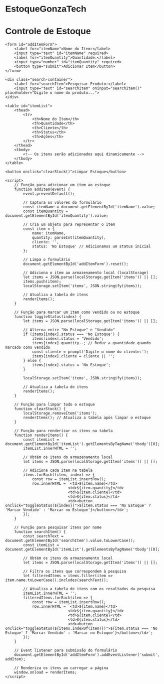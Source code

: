 # EstoqueGonzaTech

<!DOCTYPE html>
<html lang="pt-BR">
<head>
    <meta charset="UTF-8">
    <meta name="viewport" content="width=device-width, initial-scale=1.0">
    <title>Controle de Estoque</title>
    <link rel="stylesheet" href="carlos.css">
    <style>
        /* Estilos opcionais */
        body {
            font-family: Arial, sans-serif;
            padding: 20px;
        }
        table {
            width: 100%;
            border-collapse: collapse;
            margin-top: 20px;
        }
        th, td {
            border: 1px solid #dddddd;
            text-align: left;
            padding: 8px;
        }
        th {
            background-color: #f2f2f2;
        }
        .search-container {
            margin-top: 10px;
        }
    </style>
</head>
<body>
    <h1>Controle de Estoque</h1>

    <form id="addItemForm">
        <label for="itemName">Nome do Item:</label>
        <input type="text" id="itemName" required>
        <label for="itemQuantity">Quantidade:</label>
        <input type="number" id="itemQuantity" required>
        <button type="submit">Adicionar Item</button>
    </form>

    <div class="search-container">
        <label for="searchItem">Pesquisar Produto:</label>
        <input type="text" id="searchItem" oninput="searchItem()" placeholder="Digite o nome do produto...">
    </div>

    <table id="itemList">
        <thead>
            <tr>
                <th>Nome do Item</th>
                <th>Quantidade</th>
                <th>Cliente</th>
                <th>Status</th>
                <th>Ações</th>
            </tr>
        </thead>
        <tbody>
            <!-- Os itens serão adicionados aqui dinamicamente -->
        </tbody>
    </table>

    <button onclick="clearStock()">Limpar Estoque</button>

    <script>
        // Função para adicionar um item ao estoque
        function addItem(event) {
            event.preventDefault();

            // Captura os valores do formulário
            const itemName = document.getElementById('itemName').value;
            const itemQuantity = document.getElementById('itemQuantity').value;

            // Cria um objeto para representar o item
            const item = {
                name: itemName,
                quantity: parseInt(itemQuantity),
                cliente: '',
                status: 'No Estoque' // Adicionamos um status inicial
            };

            // Limpa o formulário
            document.getElementById('addItemForm').reset();

            // Adiciona o item ao armazenamento local (localStorage)
            let items = JSON.parse(localStorage.getItem('items')) || [];
            items.push(item);
            localStorage.setItem('items', JSON.stringify(items));

            // Atualiza a tabela de itens
            renderItems();
        }

        // Função para marcar um item como vendido ou no estoque
        function toggleStatus(index) {
            let items = JSON.parse(localStorage.getItem('items')) || [];

            // Alterna entre "No Estoque" e "Vendido"
            if (items[index].status === 'No Estoque') {
                items[index].status = 'Vendido';
                items[index].quantity--; // Reduz a quantidade quando marcado como vendido
                const cliente = prompt('Digite o nome do cliente:');
                items[index].cliente = cliente || '';
            } else {
                items[index].status = 'No Estoque';
            }

            localStorage.setItem('items', JSON.stringify(items));

            // Atualiza a tabela de itens
            renderItems();
        }

        // Função para limpar todo o estoque
        function clearStock() {
            localStorage.removeItem('items');
            renderItems(); // Atualiza a tabela após limpar o estoque
        }

        // Função para renderizar os itens na tabela
        function renderItems() {
            const itemList = document.getElementById('itemList').getElementsByTagName('tbody')[0];
            itemList.innerHTML = '';

            // Obtém os itens do armazenamento local
            let items = JSON.parse(localStorage.getItem('items')) || [];

            // Adiciona cada item na tabela
            items.forEach((item, index) => {
                const row = itemList.insertRow();
                row.innerHTML = `<td>${item.name}</td>
                                <td>${item.quantity}</td>
                                <td>${item.cliente}</td>
                                <td>${item.status}</td>
                                <td><button onclick="toggleStatus(${index})">${item.status === 'No Estoque' ? 'Marcar Vendido' : 'Marcar no Estoque'}</button></td>`;
            });
        }

        // Função para pesquisar itens por nome
        function searchItem() {
            const searchText = document.getElementById('searchItem').value.toLowerCase();
            const itemList = document.getElementById('itemList').getElementsByTagName('tbody')[0];

            // Obtém os itens do armazenamento local
            let items = JSON.parse(localStorage.getItem('items')) || [];

            // Filtra os itens que correspondem à pesquisa
            let filteredItems = items.filter(item => item.name.toLowerCase().includes(searchText));

            // Atualiza a tabela de itens com os resultados da pesquisa
            itemList.innerHTML = '';
            filteredItems.forEach(item => {
                const row = itemList.insertRow();
                row.innerHTML = `<td>${item.name}</td>
                                <td>${item.quantity}</td>
                                <td>${item.cliente}</td>
                                <td>${item.status}</td>
                                <td><button onclick="toggleStatus(${items.indexOf(item)})">${item.status === 'No Estoque' ? 'Marcar Vendido' : 'Marcar no Estoque'}</button></td>`;
            });
        }

        // Event listener para submissão do formulário
        document.getElementById('addItemForm').addEventListener('submit', addItem);

        // Renderiza os itens ao carregar a página
        window.onload = renderItems;
    </script>
</body>
</html>






